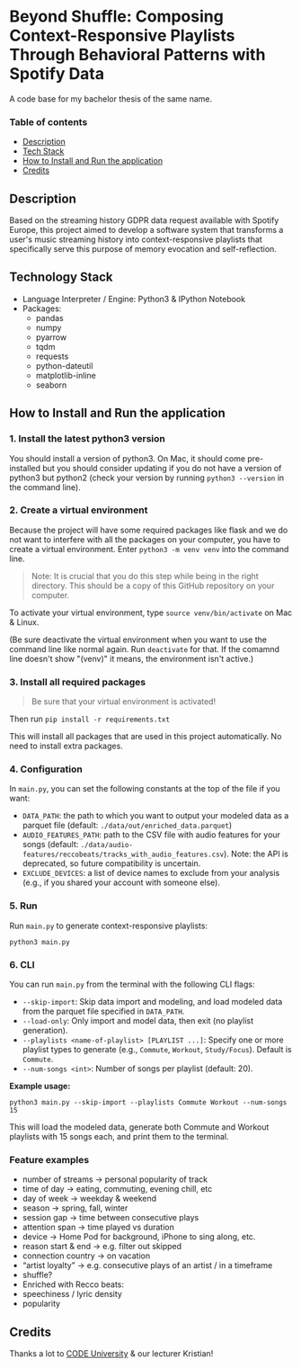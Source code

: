# Beyond Shuffle: Composing Context-Responsive Playlists Through Behavioral Patterns with Spotify Data

A code base for my bachelor thesis of the same name.

### Table of contents

- [Description](#description)
- [Tech Stack](#technology-stack)
- [How to Install and Run the application](#how-to-install-and-run-the-application)
- [Credits](#credits)

## Description

Based on the streaming history GDPR data request available with Spotify Europe, this project aimed to develop a software system that transforms a user's music streaming history into context-responsive playlists that specifically serve this purpose of memory evocation and self-reflection.

## Technology Stack

- Language Interpreter / Engine: Python3 & IPython Notebook
- Packages:
  - pandas
  - numpy
  - pyarrow
  - tqdm
  - requests
  - python-dateutil
  - matplotlib-inline
  - seaborn

## How to Install and Run the application

### 1. Install the latest python3 version

You should install a version of python3. On Mac, it should come pre-installed but you should consider updating if you do not have a version of python3 but python2 (check your version by running `python3 --version` in the command line).

### 2. Create a virtual environment

Because the project will have some required packages like flask and we do not want to interfere with all the packages on your computer, you have to create a virtual environment. Enter `python3 -m venv venv` into the command line.

> Note: It is crucial that you do this step while being in the right directory. This should be a copy of this GitHub repository on your computer.

To activate your virtual environment, type `source venv/bin/activate` on Mac & Linux.

(Be sure deactivate the virtual environment when you want to use the command line like normal again. Run `deactivate` for that. If the comamnd line doesn't show "(venv)" it means, the environment isn't active.)

### 3. Install all required packages

> Be sure that your virtual environment is activated!

Then run `pip install -r requirements.txt`

This will install all packages that are used in this project automatically. No need to install extra packages.

### 4. Configuration

In `main.py`, you can set the following constants at the top of the file if you want:

- `DATA_PATH`: the path to which you want to output your modeled data as a parquet file (default: `./data/out/enriched_data.parquet`)
- `AUDIO_FEATURES_PATH`: path to the CSV file with audio features for your songs (default: `./data/audio-features/reccobeats/tracks_with_audio_features.csv`). Note: the API is deprecated, so future compatibility is uncertain.
- `EXCLUDE_DEVICES`: a list of device names to exclude from your analysis (e.g., if you shared your account with someone else).

### 5. Run

Run `main.py` to generate context-responsive playlists:

```
python3 main.py
```

### 6. CLI

You can run `main.py` from the terminal with the following CLI flags:

- `--skip-import`: Skip data import and modeling, and load modeled data from the parquet file specified in `DATA_PATH`.
- `--load-only`: Only import and model data, then exit (no playlist generation).
- `--playlists <name-of-playlist> [PLAYLIST ...]`: Specify one or more playlist types to generate (e.g., `Commute`, `Workout`, `Study/Focus`). Default is `Commute`.
- `--num-songs <int>`: Number of songs per playlist (default: 20).

**Example usage:**

```
python3 main.py --skip-import --playlists Commute Workout --num-songs 15
```

This will load the modeled data, generate both Commute and Workout playlists with 15 songs each, and print them to the terminal.


### Feature examples

- number of streams → personal popularity of track
- time of day → eating, commuting, evening chill, etc
- day of week → weekday & weekend
- season → spring, fall, winter
- session gap → time between consecutive plays
- attention span → time played vs duration
- device → Home Pod for background, iPhone to sing along, etc.
- reason start & end → e.g. filter out skipped
- connection country → on vacation
- “artist loyalty” → e.g. consecutive plays of an artist / in a timeframe
- shuffle?
- Enriched with Recco beats:
- speechiness / lyric density
- popularity

## Credits

Thanks a lot to [CODE University](https://code.berlin) & our lecturer Kristian!
